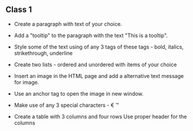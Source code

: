 ## Class 1

- Create a paragraph with text of your choice.
- Add a "tooltip" to the paragraph with the text "This is a tooltip".
- Style some of the text using of any 3 tags of these tags - bold, italics, strikethrough, underline

- Create two lists - ordered and unordered with items of your choice

- Insert an image in the HTML page and add a alternative text message for image.

- Use an anchor tag to open the image in new window.

- Make use of any 3 special characters - &euro; &trade;  

- Create a table with 3 columns and four rows
Use proper header for the columns
